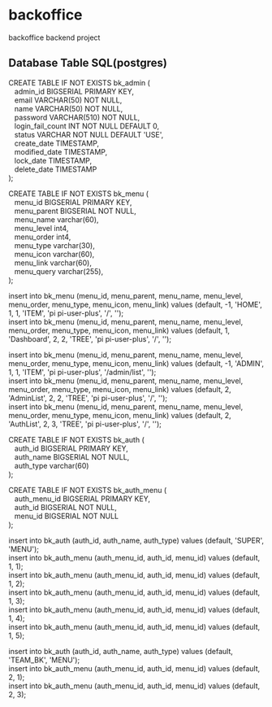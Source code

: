 <h1>backoffice</h1>
<p>backoffice backend project</p>

<h2>Database Table SQL(postgres)</h2>
<p>
CREATE TABLE IF NOT EXISTS bk_admin ( <br/>
&nbsp&nbsp admin_id BIGSERIAL PRIMARY KEY, <br/>
&nbsp&nbsp email VARCHAR(50) NOT NULL, <br/>
&nbsp&nbsp name VARCHAR(50) NOT NULL, <br/>
&nbsp&nbsp password VARCHAR(510) NOT NULL, <br/>
&nbsp&nbsp login_fail_count INT NOT NULL DEFAULT 0, <br/>
&nbsp&nbsp status VARCHAR NOT NULL DEFAULT 'USE', <br/>
&nbsp&nbsp create_date TIMESTAMP, <br/>
&nbsp&nbsp modified_date TIMESTAMP, <br/>
&nbsp&nbsp lock_date TIMESTAMP, <br/>
&nbsp&nbsp delete_date TIMESTAMP <br/>
);
</p>

<p>
CREATE TABLE IF NOT EXISTS bk_menu ( <br/>
&nbsp&nbsp menu_id BIGSERIAL PRIMARY KEY, <br/>
&nbsp&nbsp menu_parent BIGSERIAL NOT NULL, <br/>
&nbsp&nbsp menu_name varchar(60), <br/>
&nbsp&nbsp menu_level int4, <br/>
&nbsp&nbsp menu_order int4, <br/>
&nbsp&nbsp menu_type varchar(30), <br/>
&nbsp&nbsp menu_icon varchar(60), <br/>
&nbsp&nbsp menu_link varchar(60), <br/>
&nbsp&nbsp menu_query varchar(255), <br/>
);
</p>

<p>
insert into bk_menu (menu_id, menu_parent, menu_name, menu_level, menu_order, menu_type, menu_icon, menu_link)
values (default, -1, 'HOME', 1, 1, 'ITEM', 'pi pi-user-plus', '/', ''); <br/>
insert into bk_menu (menu_id, menu_parent, menu_name, menu_level, menu_order, menu_type, menu_icon, menu_link)
values (default, 1, 'Dashboard', 2, 2, 'TREE', 'pi pi-user-plus', '/', '');<br/>

insert into bk_menu (menu_id, menu_parent, menu_name, menu_level, menu_order, menu_type, menu_icon, menu_link)
values (default, -1, 'ADMIN', 1, 1, 'ITEM', 'pi pi-user-plus', '/admin/list', '');<br/>
insert into bk_menu (menu_id, menu_parent, menu_name, menu_level, menu_order, menu_type, menu_icon, menu_link)
values (default, 2, 'AdminList', 2, 2, 'TREE', 'pi pi-user-plus', '/', '');<br/>
insert into bk_menu (menu_id, menu_parent, menu_name, menu_level, menu_order, menu_type, menu_icon, menu_link)
values (default, 2, 'AuthList', 2, 3, 'TREE', 'pi pi-user-plus', '/', '');<br/>
</p>

<p>
CREATE TABLE IF NOT EXISTS bk_auth ( <br/>
&nbsp&nbsp auth_id BIGSERIAL PRIMARY KEY, <br/>
&nbsp&nbsp auth_name BIGSERIAL NOT NULL, <br/>
&nbsp&nbsp auth_type varchar(60) <br/>
);
</p>

<p>
CREATE TABLE IF NOT EXISTS bk_auth_menu ( <br/>
&nbsp&nbsp auth_menu_id BIGSERIAL PRIMARY KEY, <br/>
&nbsp&nbsp auth_id BIGSERIAL NOT NULL, <br/>
&nbsp&nbsp menu_id BIGSERIAL NOT NULL <br/>
);
</p>

<p>
insert into bk_auth (auth_id, auth_name, auth_type) values (default, 'SUPER', 'MENU'); <br/>
insert into bk_auth_menu (auth_menu_id, auth_id, menu_id) values (default, 1, 1); <br/>
insert into bk_auth_menu (auth_menu_id, auth_id, menu_id) values (default, 1, 2); <br/>
insert into bk_auth_menu (auth_menu_id, auth_id, menu_id) values (default, 1, 3); <br/>
insert into bk_auth_menu (auth_menu_id, auth_id, menu_id) values (default, 1, 4); <br/>
insert into bk_auth_menu (auth_menu_id, auth_id, menu_id) values (default, 1, 5); <br/>

insert into bk_auth (auth_id, auth_name, auth_type) values (default, 'TEAM_BK', 'MENU'); <br/>
insert into bk_auth_menu (auth_menu_id, auth_id, menu_id) values (default, 2, 1); <br/>
insert into bk_auth_menu (auth_menu_id, auth_id, menu_id) values (default, 2, 3); <br/>
</p>